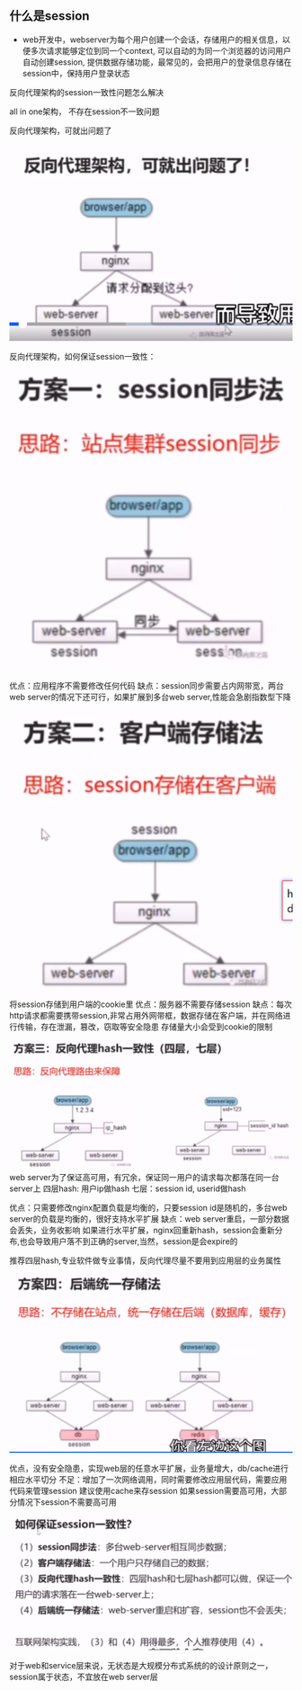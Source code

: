 什么是session
-

- web开发中，webserver为每个用户创建一个会话，存储用户的相关信息，以便多次请求能够定位到同一个context, 可以自动的为同一个浏览器的访问用户自动创建session, 提供数据存储功能，最常见的，会把用户的登录信息存储在session中，保持用户登录状态

反向代理架构的session一致性问题怎么解决



all in one架构， 不存在session不一致问题

反向代理架构，可就出问题了

![alt](https://raw.githubusercontent.com/corykingsf/hack-system-design-pixel/main/imgSnipaste_2021-06-26_19-12-58.png)

反向代理架构，如何保证session一致性：


![alt](https://raw.githubusercontent.com/corykingsf/hack-system-design-pixel/main/imgSnipaste_2021-06-26_19-14-13.png)


优点：应用程序不需要修改任何代码
缺点：session同步需要占内网带宽，两台web server的情况下还可行，如果扩展到多台web server,性能会急剧指数型下降


![](https://raw.githubusercontent.com/corykingsf/hack-system-design-pixel/main/imgSnipaste_2021-06-26_19-17-09.png)
将session存储到用户端的cookie里
优点：服务器不需要存储session
缺点：每次http请求都需要携带session,非常占用外网带框，数据存储在客户端，并在网络进行传输，存在泄漏，篡改，窃取等安全隐患
存储量大小会受到cookie的限制

![](https://raw.githubusercontent.com/corykingsf/hack-system-design-pixel/main/imgSnipaste_2021-06-26_19-20-06.png)
web server为了保证高可用，有冗余，保证同一用户的请求每次都落在同一台server上
四层hash: 用户ip做hash
七层：session id, userid做hash

优点：只需要修改nginx配置负载是均衡的，只要session id是随机的，多台web server的负载是均衡的，很好支持水平扩展
缺点：web server重启，一部分数据会丢失，业务收影响
如果进行水平扩展，nginx回重新hash，session会重新分布,也会导致用户落不到正确的server,当然，session是会expire的

推荐四层hash,专业软件做专业事情，反向代理尽量不要用到应用层的业务属性


![](https://raw.githubusercontent.com/corykingsf/hack-system-design-pixel/main/imgSnipaste_2021-06-26_19-25-01.png)



优点，没有安全隐患，实现web层的任意水平扩展，业务量增大，db/cache进行相应水平切分
不足：增加了一次网络调用，同时需要修改应用层代码，需要应用代码来管理session
建议使用cache来存session
如果session需要高可用，大部分情况下session不需要高可用




![](https://raw.githubusercontent.com/corykingsf/hack-system-design-pixel/main/imgSnipaste_2021-06-26_19-27-15.png)

对于web和service层来说，无状态是大规模分布式系统的的设计原则之一，session属于状态，不宜放在web server层







